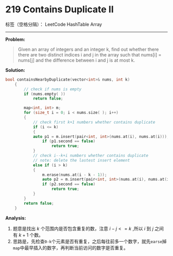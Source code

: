 # 219 Contains Duplicate II

标签（空格分隔）： LeetCode HashTable Array

---

**Problem:**
>Given an array of integers and an integer k, find out whether there there are two distinct indices i and j in the array such that nums[i] = nums[j] and the difference between i and j is at most k.

**Solution:**
```cpp
bool containsNearbyDuplicate(vector<int>& nums, int k)
    {
	    // check if nums is empty
		if (nums.empty( ))
			return false;

		map<int, int> m;
		for (size_t i = 0; i < nums.size( ); i++)
		{
			// check first k+1 numbers whether contains duplicate
			if (i <= k)
			{
		    auto p1 = m.insert(pair<int, int>(nums.at(i), nums.at(i)));
				if (p1.second == false)
					return true;
			}
			// check i--k+i numbers whether contains duplicate
			// note: delete the lastest insert element
			else if (i > k)
			{
				m.erase(nums.at(i - k - 1));
				auto p2 = m.insert(pair<int, int>(nums.at(i), nums.at(i)));
				if (p2.second == false)
					return true;
			}
		}
		return false;
	}
```
**Analysis:**

 1. 题意是找出 $k$ 个范围内是否包含重复的数，注意 $i-j<=k$ ,所以 $i$ 到 $j$ 之间有 $k+1$ 个数。
 2. 思路是，先检查`0-k`个元素是否有重复，之后每往前多一个数字，就先`earse`掉`map`中最早插入的数字，再判断当前访问的数字是否重复。


